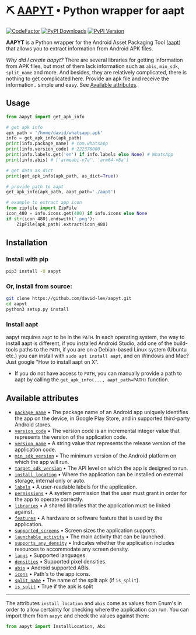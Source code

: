 # ⛏️ [AAPYT](https://github.com/david-lev/aapyt) • Python wrapper for aapt
[![CodeFactor](https://www.codefactor.io/repository/github/david-lev/aapyt/badge)](https://www.codefactor.io/repository/github/david-lev/aapyt)
[![PyPI Downloads](https://img.shields.io/pypi/dm/aapyt?style=flat-square)](https://badge.fury.io/py/aapyt)
[![PyPI Version](https://badge.fury.io/py/aapyt.svg)](https://pypi.org/project/aapyt/)

**AAPYT** is a Python wrapper for the Android Asset Packaging Tool ([aapt](https://elinux.org/Android_aapt)) that allows you to extract information from Android APK files.

*Why did I create aapyt?* There are several libraries for getting information from APK files, but most of them lack information such as `abis`, `min_sdk`, `split_name` and more. And besides, they are relatively complicated, there is nothing to get complicated here. Provide an apk file and receive the information.. simple and easy. See [Available attributes](#available-attributes).

## Usage

```python
from aapyt import get_apk_info

# get apk info
apk_path = '/home/david/whatsapp.apk'
info = get_apk_info(apk_path)
print(info.package_name) # com.whatsapp
print(info.version_code) # 222378000
print(info.labels.get('en') if info.labels else None) # WhatsApp
print(info.abis) # ['armeabi-v7a', 'arm64-v8a']

# get data as dict
print(get_apk_info(apk_path, as_dict=True))

# provide path to aapt
get_apk_info(apk_path, aapt_path='./aapt')

# example to extract app icon
from zipfile import ZipFile
icon_480 = info.icons.get(480) if info.icons else None
if str(icon_480).endswith('.png'):
    ZipFile(apk_path).extract(icon_480)
```

## Installation
### Install with pip
```bash
pip3 install -U aapyt
```
### Or, install from source:
```bash
git clone https://github.com/david-lev/aapyt.git
cd aapyt
python3 setup.py install
```
### Install aapt
aapyt requires ``aapt`` to be in the ``PATH``.
In each operating system, the way to install aapt is different, if you installed Android Studio, add one of the build-tools paths to the ``PATH``, if you are on a Debian-based Linux system (Ubuntu etc.) you can install with ``sudo apt install aapt``, and on Windows and Mac? Just google "How to install aapt on X".
- If you do not have access to ``PATH``, you can manually provide a path to aapt by calling the ``get_apk_info(..., aapt_path=PATH)`` function.

## Available attributes

- [``package_name``](https://support.google.com/admob/answer/9972781) • The package name of an Android app uniquely identifies the app on the device, in Google Play Store, and in supported third-party Android stores.
- [``version_code``](https://developer.android.com/studio/publish/versioning#appversioning) • The version code is an incremental integer value that represents the version of the application code.
- [``version_name``](https://developer.android.com/studio/publish/versioning#appversioning) • A string value that represents the release version of the application code.
- [``min_sdk_version``](https://developer.android.com/studio/publish/versioning#minsdkversion) • The minimum version of the Android platform on which the app will run.
- [``target_sdk_version``](https://developer.android.com/studio/publish/versioning#minsdkversion) • The API level on which the app is designed to run.
- [``install_location``](https://developer.android.com/guide/topics/data/install-location) • Where the application can be installed on external storage, internal only or auto.
- [``labels``](https://developer.android.com/guide/topics/manifest/application-element#:~:text=or%20getLargeMemoryClass().-,android%3Alabel,-A%20user%2Dreadable) • A user-readable labels for the application.
- [``permissions``](https://developer.android.com/guide/topics/manifest/uses-permission-element) • A system permission that the user must grant in order for the app to operate correctly.
- [``libraries``](https://developer.android.com/guide/topics/manifest/uses-library-element) • A shared libraries that the application must be linked against.
- [``features``](https://developer.android.com/guide/topics/manifest/uses-feature-element) • A hardware or software feature that is used by the application.
- [``supported_screens``](https://developer.android.com/guide/topics/manifest/supports-screens-element) • Screen sizes the application supports.
- [``launchable_activity``](https://developer.android.com/reference/android/app/Activity) • The main activity that can be launched.
- [``supports_any_density``](https://developer.android.com/guide/topics/manifest/supports-screens-element#any:~:text=API%20level%209.-,android%3AanyDensity,-Indicates%20whether%20the) • Indicates whether the application includes resources to accommodate any screen density.
- [``langs``](https://developer.android.com/guide/topics/resources/localization) • Supported languages.
- [``densities``](https://developer.android.com/guide/topics/large-screens/support-different-screen-sizes) • Supported pixel densities.
- [``abis``](https://developer.android.com/ndk/guides/abis) • Android supported ABIs.
- [``icons``](https://developer.android.com/guide/topics/resources/providing-resources) • Path's to the app icons.
- [``split_name``](https://developer.android.com/studio/build/configure-apk-splits.html) • The name of the split apk (if `is_split`).
- [``is_split``](https://developer.android.com/studio/build/configure-apk-splits.html) • True if the apk is split

---
The attributes ``install_location`` and ``abis`` come as values from Enum's in order to allow certainty for checking where the application can run.
You can import them from ``aapyt`` and check the values against them:
```python
from aapyt import InstallLocation, Abi
```
